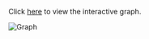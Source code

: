 Click [here](https://cbgithub7.github.io/Materials-Tree/blob/main/github_pages/index.html) to view the interactive graph.

![Graph](https://cbgithub7.github.io/Materials-Tree/graph.png)

